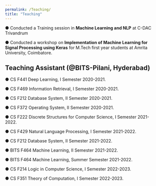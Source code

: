 ```yaml
---
permalink: /Teaching/
title: "Teaching"
---
```


● Conducted a Training session in **Machine Learning and NLP** at C-DAC Trivandrum


● Conducted a workshop on **Implementation of Machine Learning for Signal Processing using Keras** for M.Tech first year students at Amrita University, Coimbatore.


## Teaching Assistant (@BITS-Pilani, Hyderabad)
● CS F441 Deep Learning, I Semester 2020-2021.

● CS F469 Information Retrieval, I Semester 2020-2021.

● CS F212 Database System, II Semester 2020-2021.

● CS F372 Operating System, II Semester 2020-2021.

● CS F222 Discrete Structures for Computer Science, I Semester 2021-2022.

● CS F429 Natural Language Processing, I Semester 2021-2022.

● CS F212 Database System, II Semester 2021-2022.

● BITS F464 Machine Learning, II Semester 2021-2022.

● BITS F464 Machine Learning, Summer Semester 2021-2022.

● CS F214 Logic in Computer Science, I Semester 2022-2023.

● CS F351 Theory of Computation, I Semester 2022-2023.

